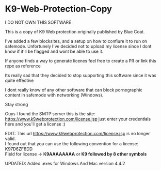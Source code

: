 # K9-Web-Protection-Copy


I DO NOT OWN THIS SOFTWARE

This is a copy of K9 Web protection originally
published by Blue Coat.

I've added a few blocksites, and a setup on how to
confiure it to run on safemode. Unfortunely I've decided
not to upload my license since I dont know if it'll be flagged
and wont be able to use it. 

If anyone finds a way to generate licenes feel free to create a PR
or link this repo as reference

Its really sad that they decided to stop supporting this software 
since it was quite effective

I dont really know of any other software that can block pornographic content
in safemode with networking (Windows).

Stay strong

Guys I found the SMTP server this is the site: https://www.k9webprotection.com/license.jsp
just enter your credentials here and you'll get a license :)

EDIT: This url https://www.k9webprotection.com/license.jsp is no longer valid.\
      I found out that you can use the following convention for a license: K97D6ZF8DD\
      Field for license -> **K9AAAAAAAA** or **K9 followed by 8 other symbols**
   

UPDATED:
Added .exes for Windows And Mac version 4.4.2
